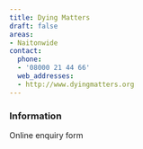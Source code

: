 ```yaml
---
title: Dying Matters
draft: false
areas:
- Naitonwide
contact:
  phone:
  - '08000 21 44 66'
  web_addresses:
  - http://www.dyingmatters.org
---
```


### Information
Online enquiry form

